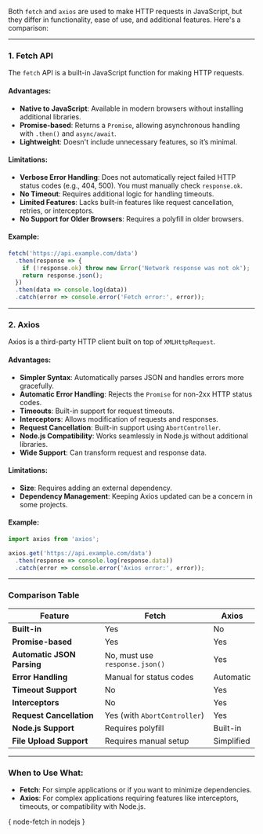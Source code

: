 

Both `fetch` and `axios` are used to make HTTP requests in JavaScript, but they differ in functionality, ease of use, and additional features. Here's a comparison:

---

### **1. Fetch API**

The `fetch` API is a built-in JavaScript function for making HTTP requests.

#### **Advantages**:

- **Native to JavaScript**: Available in modern browsers without installing additional libraries.
- **Promise-based**: Returns a `Promise`, allowing asynchronous handling with `.then()` and `async/await`.
- **Lightweight**: Doesn't include unnecessary features, so it’s minimal.

#### **Limitations**:

- **Verbose Error Handling**: Does not automatically reject failed HTTP status codes (e.g., 404, 500). You must manually check `response.ok`.
- **No Timeout**: Requires additional logic for handling timeouts.
- **Limited Features**: Lacks built-in features like request cancellation, retries, or interceptors.
- **No Support for Older Browsers**: Requires a polyfill in older browsers.

#### **Example**:

```javascript
fetch('https://api.example.com/data')
  .then(response => {
    if (!response.ok) throw new Error('Network response was not ok');
    return response.json();
  })
  .then(data => console.log(data))
  .catch(error => console.error('Fetch error:', error));
```

---

### **2. Axios**

Axios is a third-party HTTP client built on top of `XMLHttpRequest`.

#### **Advantages**:

- **Simpler Syntax**: Automatically parses JSON and handles errors more gracefully.
- **Automatic Error Handling**: Rejects the `Promise` for non-2xx HTTP status codes.
- **Timeouts**: Built-in support for request timeouts.
- **Interceptors**: Allows modification of requests and responses.
- **Request Cancellation**: Built-in support using `AbortController`.
- **Node.js Compatibility**: Works seamlessly in Node.js without additional libraries.
- **Wide Support**: Can transform request and response data.

#### **Limitations**:

- **Size**: Requires adding an external dependency.
- **Dependency Management**: Keeping Axios updated can be a concern in some projects.

#### **Example**:

```javascript
import axios from 'axios';

axios.get('https://api.example.com/data')
  .then(response => console.log(response.data))
  .catch(error => console.error('Axios error:', error));
```

---

### **Comparison Table**

|Feature|Fetch|Axios|
|---|---|---|
|**Built-in**|Yes|No|
|**Promise-based**|Yes|Yes|
|**Automatic JSON Parsing**|No, must use `response.json()`|Yes|
|**Error Handling**|Manual for status codes|Automatic|
|**Timeout Support**|No|Yes|
|**Interceptors**|No|Yes|
|**Request Cancellation**|Yes (with `AbortController`)|Yes|
|**Node.js Support**|Requires polyfill|Built-in|
|**File Upload Support**|Requires manual setup|Simplified|

---

### **When to Use What**:

- **Fetch**: For simple applications or if you want to minimize dependencies.
- **Axios**: For complex applications requiring features like interceptors, timeouts, or compatibility with Node.js.

{
node-fetch in nodejs
}